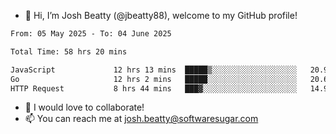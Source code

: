 - 👋 Hi, I’m Josh Beatty (@jbeatty88), welcome to my GitHub profile!

<!--START_SECTION:waka-->

```txt
From: 05 May 2025 - To: 04 June 2025

Total Time: 58 hrs 20 mins

JavaScript             12 hrs 13 mins  █████▒░░░░░░░░░░░░░░░░░░░   20.94 %
Go                     12 hrs 2 mins   █████░░░░░░░░░░░░░░░░░░░░   20.63 %
HTTP Request           8 hrs 44 mins   ███▓░░░░░░░░░░░░░░░░░░░░░   14.99 %
```

<!--END_SECTION:waka-->

- 💞️ I would love to collaborate!
- 📫 You can reach me at josh.beatty@softwaresugar.com

<!---
jbeatty88/jbeatty88 is a ✨ special ✨ repository because its `README.md` (this file) appears on your GitHub profile.
You can click the Preview link to take a look at your changes.
--->
